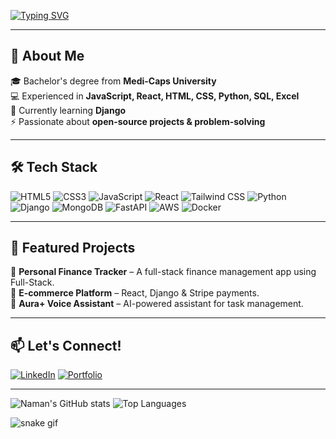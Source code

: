 <!-- Animated Typing Intro -->
[![Typing SVG](https://readme-typing-svg.herokuapp.com?font=Fira+Code&size=28&pause=1000&color=F75C7E&width=800&lines=Hi%2C+I'm+Naman+Bagrecga!+%F0%9F%91%8B;Backend+Software+Engineer+%7C+Backend+Developer;Passionate+about+scalable+apps+%26+open-source)](https://git.io/typing-svg)

---

## 🚀 About Me
🎓 Bachelor's degree from **Medi-Caps University**  
💻 Experienced in **JavaScript, React, HTML, CSS, Python, SQL, Excel**  
🌱 Currently learning **Django**  
⚡ Passionate about **open-source projects & problem-solving**

---

## 🛠️ Tech Stack
![HTML5](https://img.shields.io/badge/HTML5-E34F26?logo=html5&logoColor=white)
![CSS3](https://img.shields.io/badge/CSS3-1572B6?logo=css3&logoColor=white)
![JavaScript](https://img.shields.io/badge/JavaScript-F7DF1E?logo=javascript&logoColor=black)
![React](https://img.shields.io/badge/React-20232A?logo=react&logoColor=61DAFB)
![Tailwind CSS](https://img.shields.io/badge/Tailwind_CSS-38B2AC?logo=tailwind-css&logoColor=white)
![Python](https://img.shields.io/badge/Python-3776AB?logo=python&logoColor=white)
![Django](https://img.shields.io/badge/Django-092E20?logo=django&logoColor=white)
![MongoDB](https://img.shields.io/badge/MongoDB-4EA94B?logo=mongodb&logoColor=white)
![FastAPI](https://img.shields.io/badge/FastAPI-009688?logo=fastapi&logoColor=white)
![AWS](https://img.shields.io/badge/AWS-232F3E?logo=amazon-aws&logoColor=white)
![Docker](https://img.shields.io/badge/Docker-2496ED?logo=docker&logoColor=white)

---

## 📌 Featured Projects
🔹 **Personal Finance Tracker** – A full-stack finance management app using Full-Stack.  
🔹 **E-commerce Platform** – React, Django & Stripe payments.  
🔹 **Aura+ Voice Assistant** – AI-powered assistant for task management.  

---

## 📫 Let's Connect!
[![LinkedIn](https://img.shields.io/badge/LinkedIn-0A66C2?logo=linkedin&logoColor=white)](https://www.linkedin.com/in/YOUR-LINKEDIN)
[![Portfolio](https://img.shields.io/badge/Portfolio-000000?logo=vercel&logoColor=white)](https://YOUR-PORTFOLIO.com)

---

<!-- GitHub Stats Animation -->
![Naman's GitHub stats](https://github-readme-stats.vercel.app/api?username=YOUR-GITHUB-USERNAME&show_icons=true&theme=radical)
![Top Languages](https://github-readme-stats.vercel.app/api/top-langs/?username=YOUR-GITHUB-USERNAME&layout=compact&theme=radical)

<!-- Snake Animation -->
![snake gif](https://github.com/YOUR-GITHUB-USERNAME/YOUR-GITHUB-USERNAME/blob/output/github-contribution-grid-snake.svg)
